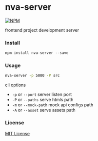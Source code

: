 nva-server
===
[![NPM](https://nodei.co/npm/nva-server.png?downloads=true&downloadRank=true&stars=true)](https://nodei.co/npm/nva-server/)

frontend project development server

### Install


```javascript
npm install nva-server --save
```

### Usage


```bash
nva-server -p 5000 -P src
```

cli options

- `-p` or `--port`  server listen port
- `-P` or `--paths` serve htmls path
- `-m` or `--mock-path` mock api configs path
- `-A` or `--asset` serve assets path

### License

[MIT License](http://en.wikipedia.org/wiki/MIT_License)